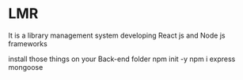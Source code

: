 # LMR
It is a library management system developing React js and Node js frameworks 


install those things on your Back-end folder
    npm init -y
    npm i express mongoose